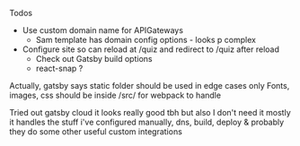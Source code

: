 Todos
- Use custom domain name for APIGateways
  - Sam template has domain config options - looks p complex
- Configure site so can reload at /quiz and redirect to /quiz after reload
  - Check out Gatsby build options
  - react-snap ?

Actually, gatsby says static folder should be used in edge cases only
Fonts, images, css should be inside /src/ for webpack to handle

Tried out gatsby cloud it looks really good tbh but also I don't need it
mostly it handles the stuff i've configured manually, dns, build, deploy
& probably they do some other useful custom integrations

